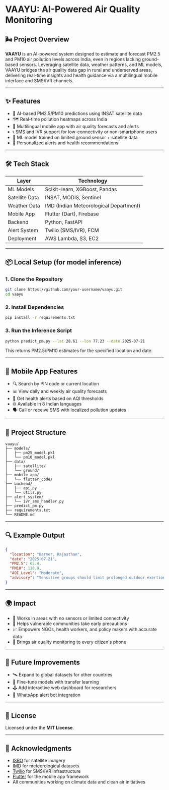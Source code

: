 # **VAAYU: AI-Powered Air Quality Monitoring**



## 🌬️ Project Overview

**VAAYU** is an AI-powered system designed to estimate and forecast PM2.5 and PM10 air pollution levels across India, even in regions lacking ground-based sensors. Leveraging satellite data, weather patterns, and ML models, VAAYU bridges the air quality data gap in rural and underserved areas, delivering real-time insights and health guidance via a multilingual mobile interface and SMS/IVR channels.

---

## ✨ Features

* 📡 AI-based PM2.5/PM10 predictions using INSAT satellite data
* 🗺️ Real-time pollution heatmaps across India
* 📱 Multilingual mobile app with air quality forecasts and alerts
* 📞 SMS and IVR support for low-connectivity or non-smartphone users
* 🤖 ML model trained on limited ground sensor + satellite data
* 🔔 Personalized alerts and health recommendations

---

## 🛠️ Tech Stack

| Layer          | Technology                             |
| -------------- | -------------------------------------- |
| ML Models      | Scikit-learn, XGBoost, Pandas          |
| Satellite Data | INSAT, MODIS, Sentinel                 |
| Weather Data   | IMD (Indian Meteorological Department) |
| Mobile App     | Flutter (Dart), Firebase               |
| Backend        | Python, FastAPI                        |
| Alert System   | Twilio (SMS/IVR), FCM                  |
| Deployment     | AWS Lambda, S3, EC2                    |

---

## 📦 Local Setup (for model inference)

### 1. Clone the Repository

```bash
git clone https://github.com/your-username/vaayu.git
cd vaayu
```

### 2. Install Dependencies

```bash
pip install -r requirements.txt
```

### 3. Run the Inference Script

```bash
python predict_pm.py --lat 28.61 --lon 77.23 --date 2025-07-21
```

This returns PM2.5/PM10 estimates for the specified location and date.

---

## 📱 Mobile App Features

* 🔍 Search by PIN code or current location
* 📊 View daily and weekly air quality forecasts
* 🔔 Get health alerts based on AQI thresholds
* 🌐 Available in 8 Indian languages
* 🗣️ Call or receive SMS with localized pollution updates

---

## 📂 Project Structure

```
vaayu/
├── models/
│   ├── pm25_model.pkl
│   └── pm10_model.pkl
├── data/
│   ├── satellite/
│   └── ground/
├── mobile_app/
│   └── flutter_code/
├── backend/
│   ├── api.py
│   └── utils.py
├── alert_system/
│   └── ivr_sms_handler.py
├── predict_pm.py
├── requirements.txt
└── README.md
```

---

## 🔍 Example Output

```json
{
  "location": "Barmer, Rajasthan",
  "date": "2025-07-21",
  "PM2.5": 62.4,
  "PM10": 118.9,
  "AQI_Level": "Moderate",
  "advisory": "Sensitive groups should limit prolonged outdoor exertion."
}
```

---

## 🌍 Impact

* 📶 Works in areas with no sensors or limited connectivity
* 🏥 Helps vulnerable communities take early precautions
* 📈 Empowers NGOs, health workers, and policy makers with accurate data
* 📲 Brings air quality monitoring to every citizen's phone

---

## 🚧 Future Improvements

* 🛰️ Expand to global datasets for other countries
* 🧠 Fine-tune models with transfer learning
* 🕹️ Add interactive web dashboard for researchers
* 💬 WhatsApp alert bot integration

---

## 📄 License

Licensed under the **MIT License**.

---

## 🙌 Acknowledgments

* [ISRO](https://www.isro.gov.in/) for satellite imagery
* [IMD](https://mausam.imd.gov.in/) for meteorological datasets
* [Twilio](https://www.twilio.com/) for SMS/IVR infrastructure
* [Flutter](https://flutter.dev/) for the mobile app framework
* All communities working on climate data and clean air initiatives
